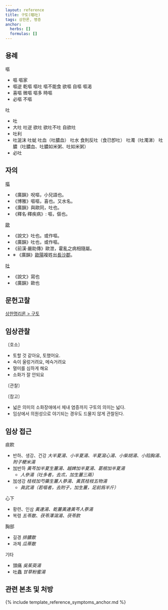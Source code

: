 ```yaml
---
layout: reference
title: 구토(嘔吐)
tags: 상한론, 병증
anchor:
  herbs: []
  formulas: []
---
```



## 용례

嘔
* 嘔 嘔家
* 嘔逆 乾嘔 嘔吐 嘔不能食 欲嘔 自嘔 嘔渴
* 喜嘔 微嘔 嘔多 時嘔
* 必嘔 不嘔

吐
* 吐
* 大吐 吐逆 欲吐 欲吐不吐 自欲吐
* 吐利
* 吐涎沫 吐蚘 吐血（吐膿血） 吐水 食則反吐（食已卽吐） 吐濁（吐濁涕） 吐膿（吐膿血、吐膿如米粥、吐如米粥）
* 必吐


## 자의

[嘔](https://ctext.org/dictionary.pl?if=en&char=嘔)
* 《廣韻》唲嘔，小兒語也。
* 《博雅》嘔嘔，喜也。又水名。
* 《廣韻》與歐同，吐也。
* 《釋名·釋疾病》:	嘔，傴也。

[歐](https://ctext.org/dictionary.pl?if=en&char=歐)
* 《說文》吐也。或作嘔。
* 《廣韻》吐也，或作嘔。
* 《前漢·嚴助傳》歐泄，霍亂之病相隨屬。
* ※ 《廣韻》<U>歐陽</U>複姓出<U>長沙郡</U>。

[吐](https://ctext.org/dictionary.pl?if=en&char=吐)
* 《說文》寫也
* 《廣韻》歐也

## 문헌고찰

[상한명리론 > 구토]({{site.baseurl}}/reference/Books/Etc/상한명리론#구토)


## 임상관찰

〔호소〕
* 토할 것 같아요, 토했어요.
* 속이 울렁거려요, 메슥거려요
* 멀미를 심하게 해요
* 소화가 잘 안되요

〔관찰〕

〔참고〕
* 넓은 의미의 소화장애에서 체내 염증까지 구토의 의미는 넓다.
* 임상에서 의원성으로 야기되는 경우도 드물지 않게 관찰된다.

## 임상 접근

痰飮
* 반하、생강、건강 _大半夏湯、小半夏湯、半夏瀉心湯、小柴胡湯、小陷胸湯、附子粳米湯_
* 加반하 _黃芩加半夏生薑湯、越婢加半夏湯、葛根加半夏湯_
  - _人參湯（吐多者，去朮，加生薑三兩）_
* 加생강 _桂枝加芍藥生薑人蔘湯、黃芪桂枝五物湯_
  - _眞武湯（若嘔者，去附子，加生薑，足前爲半斤）_

心下
* 황련、인삼 _黃連湯、乾薑黃連黃芩人蔘湯_
* 복령 _五苓散、茯苓澤瀉湯、茯苓飮_

胸部
* 길경 _排膿散_
* 과체 _瓜蒂散_

기타
* 頭痛 _吳茱萸湯_
* 吐蟲 _甘草粉蜜湯_



## 관련 본초 및 처방


{% include template_reference_symptoms_anchor.md %}
